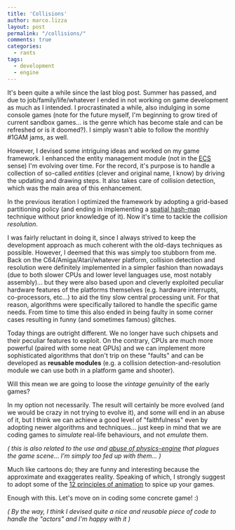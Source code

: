 ```yaml
---
title: 'Collisions'
author: marco.lizza
layout: post
permalink: "/collisions/"
comments: true
categories: 
  - rants
tags: 
  - development
  - engine
---
```


It's been quite a while since the last blog post. Summer has passed, and due to job/family/life/whatever I ended in not working on game development as much as I intended. I procrastinated a while, also indulging in some console games (note for the future myself, I'm beginning to grow tired of current sandbox games... is the genre which has become stale and can be refreshed or is it doomed?). I simply wasn't able to follow the monthly #1GAM jams, as well.

However, I devised some intriguing ideas and worked on my game framework. I enhanced the entity management module (not in the [ECS](https://en.wikipedia.org/wiki/Entity_component_system) sense) I'm evolving over time. For the record, it's purpose is to handle a collection of so-called *entities* (clever and original name, I know) by driving the updating and drawing steps. It also takes care of collision detection, which was the main area of this enhancement.

In the previous iteration I optimized the framework by adopting a grid-based partitioning policy (and ending in implementing a [spatial hash-map](https://conkerjo.wordpress.com/2009/06/13/spatial-hashing-implementation-for-fast-2d-collisions/) technique without prior knowledge of it). Now it's time to tackle the *collision resolution*.

I was fairly reluctant in doing it, since I always strived to keep the development approach as much coherent with the old-days techniques as possible. However, I deemed that this was simply too stubborn from me. Back on the C64/Amiga/Atari/whatever platform, collision detection and resolution were definitely implemented in a simpler fashion than nowadays (due to both slower CPUs and lower level languages use, most notably assembly)... but they were also based upon and cleverly exploited peculiar hardware features of the platforms themselves (e.g. hardware interrupts, co-processors, etc...) to aid the tiny slow central processing unit. For that reason, algorithms were specifically tailored to handle the specific game needs. From time to time this also ended in being faulty in some corner cases resulting in funny (and sometimes famous) glitches.

Today things are outright different. We no longer have such chipsets and their peculiar features to exploit. On the contrary, CPUs are much more powerful (paired with some neat GPUs) and we can implement more sophisticated algorithms that don't trip on these "faults" and can be developed as **reusable modules** (e.g. a collision detection-and-resolution module we can use both in a platform game and shooter).

Will this mean we are going to loose the *vintage genuinity* of the early games?

In my option not necessarily. The result will certainly be more evolved (and we would be crazy in not trying to evolve it), and some will end in an abuse of it, but I think we can achieve a good level of "faithfulness" even by adopting newer algorithms and techniques... just keep in mind that we are coding games to *simulate* real-life behaviours, and not *emulate* them.

*( this is also related to the use and [abuse of physics-engine](/on-the-abuse-of-a-physics-engine/) that plagues the game scene... I'm simply too fed up with them... )*

Much like cartoons do; they are funny and interesting because the approximate and exaggerates reality. Speaking of which, I strongly suggest to adopt some of the [12 principles of animation](https://en.wikipedia.org/wiki/12_basic_principles_of_animation) to spice up your games.

Enough with this. Let's move on in coding some concrete game! :)

*( By the way, I think I devised quite a nice and reusable piece of code to handle the "actors" and I'm happy with it )*